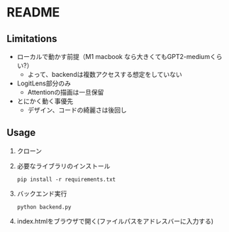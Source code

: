 # README

## Limitations
- ローカルで動かす前提（M1 macbook なら大きくてもGPT2-mediumくらい?）
  - よって、backendは複数アクセスする想定をしていない
- LogitLens部分のみ
  - Attentionの描画は一旦保留
- とにかく動く事優先
  - デザイン、コードの綺麗さは後回し

## Usage
1. クローン

1. 必要なライブラリのインストール
    ```
    pip install -r requirements.txt
    ```

1. バックエンド実行
    ```
    python backend.py
    ```

1. index.htmlをブラウザで開く(ファイルパスをアドレスバーに入力する)



